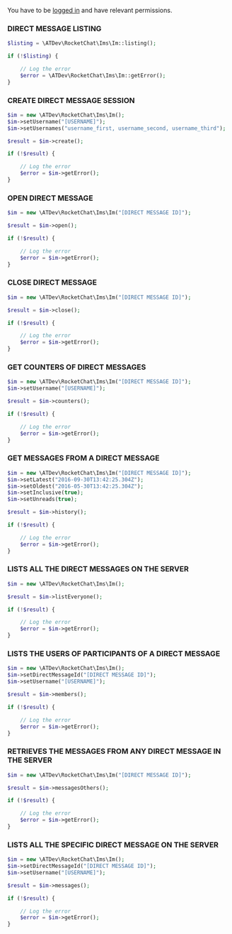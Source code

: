 You have to be [logged in](../..) and have relevant permissions.

### DIRECT MESSAGE LISTING

```php
$listing = \ATDev\RocketChat\Ims\Im::listing();

if (!$listing) {

	// Log the error
	$error = \ATDev\RocketChat\Ims\Im::getError();
}
```

### CREATE DIRECT MESSAGE SESSION

```php
$im = new \ATDev\RocketChat\Ims\Im();
$im->setUsername("[USERNAME]");
$im->setUsernames("username_first, username_second, username_third");

$result = $im->create();

if (!$result) {

	// Log the error
	$error = $im->getError();
}
```

### OPEN DIRECT MESSAGE

```php
$im = new \ATDev\RocketChat\Ims\Im("[DIRECT MESSAGE ID]");

$result = $im->open();

if (!$result) {

	// Log the error
	$error = $im->getError();
}
```

### CLOSE DIRECT MESSAGE

```php
$im = new \ATDev\RocketChat\Ims\Im("[DIRECT MESSAGE ID]");

$result = $im->close();

if (!$result) {

	// Log the error
	$error = $im->getError();
}
```

### GET COUNTERS OF DIRECT MESSAGES

```php
$im = new \ATDev\RocketChat\Ims\Im("[DIRECT MESSAGE ID]");
$im->setUsername("[USERNAME]");

$result = $im->counters();

if (!$result) {

	// Log the error
	$error = $im->getError();
}
```

### GET MESSAGES FROM A DIRECT MESSAGE

```php
$im = new \ATDev\RocketChat\Ims\Im("[DIRECT MESSAGE ID]");
$im->setLatest("2016-09-30T13:42:25.304Z");
$im->setOldest("2016-05-30T13:42:25.304Z");
$im->setInclusive(true);
$im->setUnreads(true);

$result = $im->history();

if (!$result) {

	// Log the error
	$error = $im->getError();
}
```

### LISTS ALL THE DIRECT MESSAGES ON THE SERVER

```php
$im = new \ATDev\RocketChat\Ims\Im();

$result = $im->listEveryone();

if (!$result) {

	// Log the error
	$error = $im->getError();
}
```

### LISTS THE USERS OF PARTICIPANTS OF A DIRECT MESSAGE

```php
$im = new \ATDev\RocketChat\Ims\Im();
$im->setDirectMessageId("[DIRECT MESSAGE ID]");
$im->setUsername("[USERNAME]");

$result = $im->members();

if (!$result) {

	// Log the error
	$error = $im->getError();
}
```

### RETRIEVES THE MESSAGES FROM ANY DIRECT MESSAGE IN THE SERVER

```php
$im = new \ATDev\RocketChat\Ims\Im("[DIRECT MESSAGE ID]");

$result = $im->messagesOthers();

if (!$result) {

	// Log the error
	$error = $im->getError();
}
```

### LISTS ALL THE SPECIFIC DIRECT MESSAGE ON THE SERVER

```php
$im = new \ATDev\RocketChat\Ims\Im();
$im->setDirectMessageId("[DIRECT MESSAGE ID]");
$im->setUsername("[USERNAME]");

$result = $im->messages();

if (!$result) {

	// Log the error
	$error = $im->getError();
}
```
